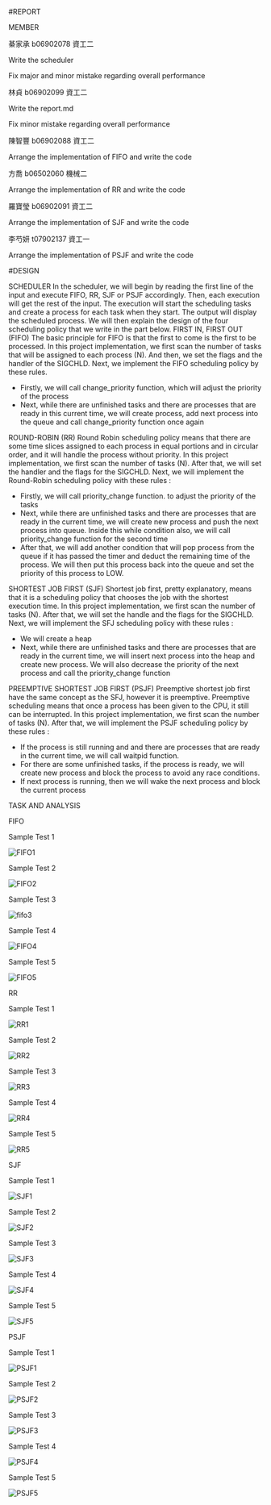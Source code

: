 #REPORT 

MEMBER

綦家承 b06902078 資工二

Write the scheduler

Fix major and minor mistake regarding overall performance

林貞 b06902099 資工二

Write the report.md 

Fix minor mistake regarding overall performance

陳智豐 b06902088 資工二 

Arrange the implementation of FIFO and write the code 

方喬 b06502060 機械二 

Arrange the implementation of RR and write the code 

羅寶瑩 b06902091 資工二 

Arrange the implementation of SJF and write the code 

李芍妍 t07902137  資工一 

Arrange the implementation of PSJF and write the code 

#DESIGN 

SCHEDULER 
In the scheduler, we will begin by reading the first line of the input and execute FIFO, RR, SJF or PSJF accordingly. Then, each execution will get the rest of the input. The execution will start the scheduling tasks and create a process for each task when they start. The output will display the scheduled process. 
We will then explain the design of the four scheduling policy that we write in the part below. 
FIRST IN, FIRST OUT (FIFO)
The basic principle for FIFO is that the first to come is the first to be processed.
 In this project implementation, we first scan the number of tasks that will be assigned to each process (N). And then, we set the flags and the handler of the SIGCHLD. Next, we implement the FIFO scheduling policy by these rules. 
-	Firstly, we will call change_priority function, which will adjust the priority of the process
-	Next, while there are unfinished tasks and there are processes that are ready in this current time, we will create process, add next process into the queue and call change_priority function once again

ROUND-ROBIN (RR)
Round Robin scheduling policy means that there are some time slices assigned to each process in equal portions and in circular order, and it will handle the process without priority. 
In this project implementation, we first scan the number of tasks (N). After that, we will set the handler and the flags for the SIGCHLD. Next, we will implement the Round-Robin scheduling policy with these rules :
-	Firstly, we will call priority_change function. to adjust the priority of the tasks
-	Next, while there are unfinished tasks and there are processes that are ready in the current time, we will create new process and push the next process into queue. Inside this while condition also, we will call priority_change function for the second time
-	After that, we will add another condition that will pop process from the queue if it has passed the timer and deduct the remaining time of the process. We will then put this process back into the queue and set the priority of this process to LOW. 

SHORTEST JOB FIRST (SJF)
Shortest job first, pretty explanatory, means that it is a scheduling policy that chooses the job with the shortest execution time. 
In this project implementation, we first scan the number of tasks (N). After that, we will set the handle and the flags for the SIGCHLD. Next, we will implement the SFJ scheduling policy with these rules :
-	We will create a heap
-	Next, while there are unfinished tasks and there are processes that are ready in the current time, we will insert next process into the heap and create new process. We will also decrease the priority of the next process and call the priority_change function

PREEMPTIVE SHORTEST JOB FIRST (PSJF)
Preemptive shortest job first have the same concept as the SFJ, however it is preemptive. Preemptive scheduling means that once a process has been given to the CPU, it still can be interrupted.
In this project implementation, we first scan the number of tasks (N). After that, we will implement the PSJF scheduling policy by these rules :
-	If the process is still running and and there are processes that are ready in the current time, we will call waitpid function. 
-	For there are some unfinished tasks, if the process is ready, we will create new process and block the process to avoid any race conditions.
-	If next process is running, then we will wake the next process and block the current process

TASK AND ANALYSIS

FIFO

Sample Test 1

![FIFO1](https://user-images.githubusercontent.com/49953935/57005027-d58e7f00-6c06-11e9-9ad1-e21a5cd1e5f5.png)

Sample Test 2

![FIFO2](https://user-images.githubusercontent.com/49953935/57005408-76326e00-6c0a-11e9-8cda-4603d113968b.png)

Sample Test 3

![fifo3](https://user-images.githubusercontent.com/49953935/57005409-77639b00-6c0a-11e9-8432-722cf325f0e4.png)

Sample Test 4

![FIFO4](https://user-images.githubusercontent.com/49953935/57005413-7af72200-6c0a-11e9-93fb-beb6b5cf51b3.png)

Sample Test 5

![FIFO5](https://user-images.githubusercontent.com/49953935/57005417-7cc0e580-6c0a-11e9-997d-7e153375176c.png)

RR

Sample Test 1

![RR1](https://user-images.githubusercontent.com/49953935/57005435-af6ade00-6c0a-11e9-8483-bf305dd35fdd.png)

Sample Test 2

![RR2](https://user-images.githubusercontent.com/49953935/57005437-b0037480-6c0a-11e9-8d1b-38744d1adce7.png)

Sample Test 3

![RR3](https://user-images.githubusercontent.com/49953935/57005438-b09c0b00-6c0a-11e9-8ab3-4b9cdce262b0.png)

Sample Test 4

![RR4](https://user-images.githubusercontent.com/49953935/57005440-b134a180-6c0a-11e9-9063-aef2b6b4daee.png)

Sample Test 5

![RR5](https://user-images.githubusercontent.com/49953935/57005442-b2fe6500-6c0a-11e9-9932-b63892da2106.png)

SJF

Sample Test 1

![SJF1](https://user-images.githubusercontent.com/49953935/57005465-db865f00-6c0a-11e9-9b9f-b961549e195e.png)

Sample Test 2

![SJF2](https://user-images.githubusercontent.com/49953935/57005466-db865f00-6c0a-11e9-9ef2-0992e626ef0b.png)

Sample Test 3

![SJF3](https://user-images.githubusercontent.com/49953935/57005467-dc1ef580-6c0a-11e9-87da-1f34410bcede.png)

Sample Test 4

![SJF4](https://user-images.githubusercontent.com/49953935/57005469-dcb78c00-6c0a-11e9-8a6c-5ddca4535a5f.png)

Sample Test 5

![SJF5](https://user-images.githubusercontent.com/49953935/57005472-dfb27c80-6c0a-11e9-8615-7de799b9bd6f.png)

PSJF

Sample Test 1

![PSJF1](https://user-images.githubusercontent.com/49953935/57005485-0375c280-6c0b-11e9-80cd-7100fd526822.png)

Sample Test 2

![PSJF2](https://user-images.githubusercontent.com/49953935/57005486-04a6ef80-6c0b-11e9-98f5-c8c586a74645.png)

Sample Test 3

![PSJF3](https://user-images.githubusercontent.com/49953935/57005487-04a6ef80-6c0b-11e9-84e6-4931a7192a56.png)

Sample Test 4

![PSJF4](https://user-images.githubusercontent.com/49953935/57005488-053f8600-6c0b-11e9-803a-be7c56c0fb2e.png)

Sample Test 5

![PSJF5](https://user-images.githubusercontent.com/49953935/57005489-05d81c80-6c0b-11e9-8db7-9dfb6166f377.png)


